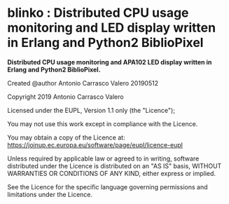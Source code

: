 # blinko :  Distributed CPU usage monitoring and LED display written in Erlang and Python2 BiblioPixel
**Distributed CPU usage monitoring and APA102 LED display written in Erlang and Python2 BiblioPixel.**
 
Created @author Antonio Carrasco Valero 20190512

Copyright 2019 Antonio Carrasco Valero

Licensed under the EUPL, Version 1.1 only (the "Licence");

You may not use this work except in compliance with the
Licence.

You may obtain a copy of the Licence at:
https://joinup.ec.europa.eu/software/page/eupl/licence-eupl

Unless required by applicable law or agreed to in
writing, software distributed under the Licence is
distributed on an "AS IS" basis,
WITHOUT WARRANTIES OR CONDITIONS OF ANY KIND, either
express or implied.

See the Licence for the specific language governing
permissions and limitations under the Licence.
